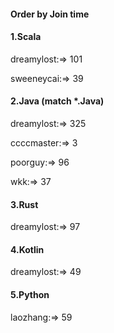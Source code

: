#### Order by Join time
#### 1.Scala
dreamylost:=> 101

sweeneycai:=> 39

#### 2.Java (match *.Java)
dreamylost:=> 325

ccccmaster:=> 3

poorguy:=> 96

wkk:=> 37

#### 3.Rust
dreamylost:=> 97

#### 4.Kotlin
dreamylost:=> 49

#### 5.Python
laozhang:=> 59

